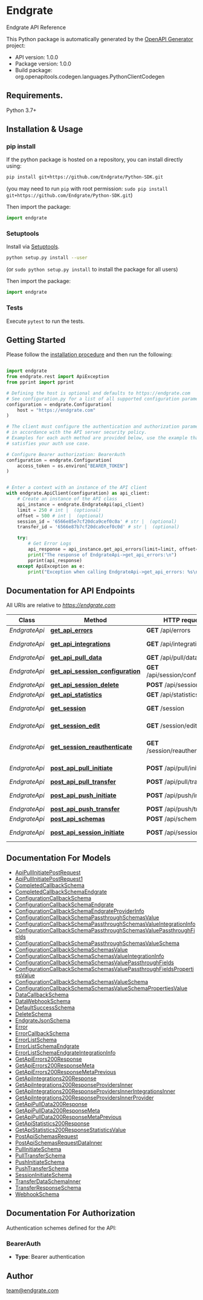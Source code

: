 # Endgrate
Endgrate API Reference

This Python package is automatically generated by the [OpenAPI Generator](https://openapi-generator.tech) project:

- API version: 1.0.0
- Package version: 1.0.0
- Build package: org.openapitools.codegen.languages.PythonClientCodegen

## Requirements.

Python 3.7+

## Installation & Usage
### pip install

If the python package is hosted on a repository, you can install directly using:

```sh
pip install git+https://github.com/Endgrate/Python-SDK.git
```
(you may need to run `pip` with root permission: `sudo pip install git+https://github.com/Endgrate/Python-SDK.git`)

Then import the package:
```python
import endgrate
```

### Setuptools

Install via [Setuptools](http://pypi.python.org/pypi/setuptools).

```sh
python setup.py install --user
```
(or `sudo python setup.py install` to install the package for all users)

Then import the package:
```python
import endgrate
```

### Tests

Execute `pytest` to run the tests.

## Getting Started

Please follow the [installation procedure](#installation--usage) and then run the following:

```python

import endgrate
from endgrate.rest import ApiException
from pprint import pprint

# Defining the host is optional and defaults to https://endgrate.com
# See configuration.py for a list of all supported configuration parameters.
configuration = endgrate.Configuration(
    host = "https://endgrate.com"
)

# The client must configure the authentication and authorization parameters
# in accordance with the API server security policy.
# Examples for each auth method are provided below, use the example that
# satisfies your auth use case.

# Configure Bearer authorization: BearerAuth
configuration = endgrate.Configuration(
    access_token = os.environ["BEARER_TOKEN"]
)


# Enter a context with an instance of the API client
with endgrate.ApiClient(configuration) as api_client:
    # Create an instance of the API class
    api_instance = endgrate.EndgrateApi(api_client)
    limit = 250 # int |  (optional)
    offset = 500 # int |  (optional)
    session_id = '6566e85e7cf20dca9cef0c0a' # str |  (optional)
    transfer_id = '6566e87b7cf20dca9cef0c0d' # str |  (optional)

    try:
        # Get Error Logs
        api_response = api_instance.get_api_errors(limit=limit, offset=offset, session_id=session_id, transfer_id=transfer_id)
        print("The response of EndgrateApi->get_api_errors:\n")
        pprint(api_response)
    except ApiException as e:
        print("Exception when calling EndgrateApi->get_api_errors: %s\n" % e)

```

## Documentation for API Endpoints

All URIs are relative to *https://endgrate.com*

Class | Method | HTTP request | Description
------------ | ------------- | ------------- | -------------
*EndgrateApi* | [**get_api_errors**](docs/EndgrateApi.md#get_api_errors) | **GET** /api/errors | Get Error Logs
*EndgrateApi* | [**get_api_integrations**](docs/EndgrateApi.md#get_api_integrations) | **GET** /api/integrations | Get Integrations
*EndgrateApi* | [**get_api_pull_data**](docs/EndgrateApi.md#get_api_pull_data) | **GET** /api/pull/data | Get Pull Data
*EndgrateApi* | [**get_api_session_configuration**](docs/EndgrateApi.md#get_api_session_configuration) | **GET** /api/session/configuration | Get Session Configuration
*EndgrateApi* | [**get_api_session_delete**](docs/EndgrateApi.md#get_api_session_delete) | **POST** /api/session/delete | Delete Session
*EndgrateApi* | [**get_api_statistics**](docs/EndgrateApi.md#get_api_statistics) | **GET** /api/statistics | Get Statistics
*EndgrateApi* | [**get_session**](docs/EndgrateApi.md#get_session) | **GET** /session | Session Redirect
*EndgrateApi* | [**get_session_edit**](docs/EndgrateApi.md#get_session_edit) | **GET** /session/edit | Edit Session Redirect
*EndgrateApi* | [**get_session_reauthenticate**](docs/EndgrateApi.md#get_session_reauthenticate) | **GET** /session/reauthenticate | Reauthenticate Session Redirect
*EndgrateApi* | [**post_api_pull_initiate**](docs/EndgrateApi.md#post_api_pull_initiate) | **POST** /api/pull/initiate | Initiate Pull Session
*EndgrateApi* | [**post_api_pull_transfer**](docs/EndgrateApi.md#post_api_pull_transfer) | **POST** /api/pull/transfer | Trigger Pull
*EndgrateApi* | [**post_api_push_initiate**](docs/EndgrateApi.md#post_api_push_initiate) | **POST** /api/push/initiate | Initiate Push Session
*EndgrateApi* | [**post_api_push_transfer**](docs/EndgrateApi.md#post_api_push_transfer) | **POST** /api/push/transfer | Trigger Push
*EndgrateApi* | [**post_api_schemas**](docs/EndgrateApi.md#post_api_schemas) | **POST** /api/schemas | Set Schemas
*EndgrateApi* | [**post_api_session_initiate**](docs/EndgrateApi.md#post_api_session_initiate) | **POST** /api/session/initiate | Initiate (Push + Pull) Session


## Documentation For Models

 - [ApiPullInitiatePostRequest](docs/ApiPullInitiatePostRequest.md)
 - [ApiPullInitiatePostRequest1](docs/ApiPullInitiatePostRequest1.md)
 - [CompletedCallbackSchema](docs/CompletedCallbackSchema.md)
 - [CompletedCallbackSchemaEndgrate](docs/CompletedCallbackSchemaEndgrate.md)
 - [ConfigurationCallbackSchema](docs/ConfigurationCallbackSchema.md)
 - [ConfigurationCallbackSchemaEndgrate](docs/ConfigurationCallbackSchemaEndgrate.md)
 - [ConfigurationCallbackSchemaEndgrateProviderInfo](docs/ConfigurationCallbackSchemaEndgrateProviderInfo.md)
 - [ConfigurationCallbackSchemaPassthroughSchemasValue](docs/ConfigurationCallbackSchemaPassthroughSchemasValue.md)
 - [ConfigurationCallbackSchemaPassthroughSchemasValueIntegrationInfo](docs/ConfigurationCallbackSchemaPassthroughSchemasValueIntegrationInfo.md)
 - [ConfigurationCallbackSchemaPassthroughSchemasValuePassthroughFields](docs/ConfigurationCallbackSchemaPassthroughSchemasValuePassthroughFields.md)
 - [ConfigurationCallbackSchemaPassthroughSchemasValueSchema](docs/ConfigurationCallbackSchemaPassthroughSchemasValueSchema.md)
 - [ConfigurationCallbackSchemaSchemasValue](docs/ConfigurationCallbackSchemaSchemasValue.md)
 - [ConfigurationCallbackSchemaSchemasValueIntegrationInfo](docs/ConfigurationCallbackSchemaSchemasValueIntegrationInfo.md)
 - [ConfigurationCallbackSchemaSchemasValuePassthroughFields](docs/ConfigurationCallbackSchemaSchemasValuePassthroughFields.md)
 - [ConfigurationCallbackSchemaSchemasValuePassthroughFieldsPropertiesValue](docs/ConfigurationCallbackSchemaSchemasValuePassthroughFieldsPropertiesValue.md)
 - [ConfigurationCallbackSchemaSchemasValueSchema](docs/ConfigurationCallbackSchemaSchemasValueSchema.md)
 - [ConfigurationCallbackSchemaSchemasValueSchemaPropertiesValue](docs/ConfigurationCallbackSchemaSchemasValueSchemaPropertiesValue.md)
 - [DataCallbackSchema](docs/DataCallbackSchema.md)
 - [DataWebhookSchema](docs/DataWebhookSchema.md)
 - [DefaultSuccessSchema](docs/DefaultSuccessSchema.md)
 - [DeleteSchema](docs/DeleteSchema.md)
 - [EndgrateJsonSchema](docs/EndgrateJsonSchema.md)
 - [Error](docs/Error.md)
 - [ErrorCallbackSchema](docs/ErrorCallbackSchema.md)
 - [ErrorListSchema](docs/ErrorListSchema.md)
 - [ErrorListSchemaEndgrate](docs/ErrorListSchemaEndgrate.md)
 - [ErrorListSchemaEndgrateIntegrationInfo](docs/ErrorListSchemaEndgrateIntegrationInfo.md)
 - [GetApiErrors200Response](docs/GetApiErrors200Response.md)
 - [GetApiErrors200ResponseMeta](docs/GetApiErrors200ResponseMeta.md)
 - [GetApiErrors200ResponseMetaPrevious](docs/GetApiErrors200ResponseMetaPrevious.md)
 - [GetApiIntegrations200Response](docs/GetApiIntegrations200Response.md)
 - [GetApiIntegrations200ResponseProvidersInner](docs/GetApiIntegrations200ResponseProvidersInner.md)
 - [GetApiIntegrations200ResponseProvidersInnerIntegrationsInner](docs/GetApiIntegrations200ResponseProvidersInnerIntegrationsInner.md)
 - [GetApiIntegrations200ResponseProvidersInnerProvider](docs/GetApiIntegrations200ResponseProvidersInnerProvider.md)
 - [GetApiPullData200Response](docs/GetApiPullData200Response.md)
 - [GetApiPullData200ResponseMeta](docs/GetApiPullData200ResponseMeta.md)
 - [GetApiPullData200ResponseMetaPrevious](docs/GetApiPullData200ResponseMetaPrevious.md)
 - [GetApiStatistics200Response](docs/GetApiStatistics200Response.md)
 - [GetApiStatistics200ResponseStatisticsValue](docs/GetApiStatistics200ResponseStatisticsValue.md)
 - [PostApiSchemasRequest](docs/PostApiSchemasRequest.md)
 - [PostApiSchemasRequestDataInner](docs/PostApiSchemasRequestDataInner.md)
 - [PullInitiateSchema](docs/PullInitiateSchema.md)
 - [PullTransferSchema](docs/PullTransferSchema.md)
 - [PushInitiateSchema](docs/PushInitiateSchema.md)
 - [PushTransferSchema](docs/PushTransferSchema.md)
 - [SessionInitiateSchema](docs/SessionInitiateSchema.md)
 - [TransferDataSchemaInner](docs/TransferDataSchemaInner.md)
 - [TransferResponseSchema](docs/TransferResponseSchema.md)
 - [WebhookSchema](docs/WebhookSchema.md)


<a id="documentation-for-authorization"></a>
## Documentation For Authorization


Authentication schemes defined for the API:
<a id="BearerAuth"></a>
### BearerAuth

- **Type**: Bearer authentication


## Author

team@endgrate.com


